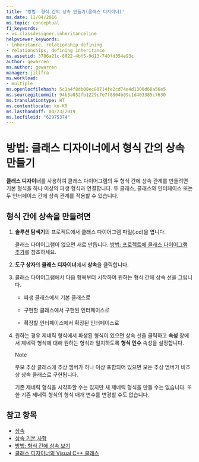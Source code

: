 ```yaml
---
title: '방법: 형식 간의 상속 만들기(클래스 디자이너)'
ms.date: 11/04/2016
ms.topic: conceptual
f1_keywords:
- vs.classdesigner.inheritanceline
helpviewer_keywords:
- inheritance, relationship defining
- relationships, defining inheritance
ms.assetid: 3786a21c-8022-4bf5-9d13-740fd354e93c
author: gewarren
ms.author: gewarren
manager: jillfra
ms.workload:
- multiple
ms.openlocfilehash: 5c1a4f8db08ec80714fe2cd74e4d1300d68a56e5
ms.sourcegitcommit: 94b3a052fb1229c7e7f8804b09c1d403385c7630
ms.translationtype: HT
ms.contentlocale: ko-KR
ms.lasthandoff: 04/23/2019
ms.locfileid: "62975374"
---
```

# <a name="how-to-create-inheritance-between-types-in-class-designer"></a>방법: 클래스 디자이너에서 형식 간의 상속 만들기

**클래스 디자이너**를 사용하여 클래스 다이어그램의 두 형식 간에 상속 관계를 만들려면 기본 형식을 하나 이상의 파생 형식과 연결합니다. 두 클래스, 클래스와 인터페이스 또는 두 인터페이스 간에 상속 관계를 적용할 수 있습니다.

## <a name="to-create-an-inheritance-between-types"></a>형식 간에 상속을 만들려면

1. **솔루션 탐색기**의 프로젝트에서 클래스 다이어그램 파일(.cd)을 엽니다.

     클래스 다이어그램이 없으면 새로 만듭니다. [방법: 프로젝트에 클래스 다이어그램 추가](how-to-add-class-diagrams-to-projects.md)를 참조하세요.

2. **도구 상자**의 **클래스 디자이너**에서 **상속**을 클릭합니다.

3. 클래스 다이어그램에서 다음 항목부터 시작하여 원하는 형식 간에 상속 선을 그립니다.

    - 파생 클래스에서 기본 클래스로

    - 구현할 클래스에서 구현된 인터페이스로

    - 확장할 인터페이스에서 확장된 인터페이스로

4. 원하는 경우 제네릭 형식에서 파생된 형식이 있으면 상속 선을 클릭하고 **속성** 창에서 제네릭 형식에 대해 원하는 형식과 일치하도록 **형식 인수** 속성을 설정합니다.

    > [!NOTE]
    > 부모 추상 클래스에 추상 멤버가 하나 이상 포함되어 있으면 모든 추상 멤버가 비추상 상속 클래스로 구현됩니다.
    >
    >  기존 제네릭 형식을 시각화할 수는 있지만 새 제네릭 형식을 만들 수는 없습니다. 또한 기존 제네릭 형식의 형식 매개 변수를 변경할 수도 없습니다.

## <a name="see-also"></a>참고 항목

- [상속](/dotnet/csharp/programming-guide/classes-and-structs/inheritance)
- [상속 기본 사항](/dotnet/visual-basic/programming-guide/language-features/objects-and-classes/inheritance-basics)
- [방법: 형식 간에 상속 보기](how-to-view-inheritance-between-types.md)
- [클래스 디자이너의 Visual C++ 클래스](visual-cpp-classes.md)